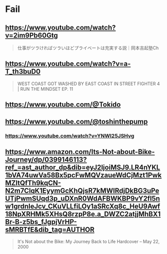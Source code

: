 # Fail

## https://www.youtube.com/watch?v=2im9Pb60Gtg

> 仕事がツラければツラいほどプライベートは充実する説｜岡本吉起塾Ch 

## https://www.youtube.com/watch?v=a-T_th3buD0 

> WEST COAST GOT WASHED BY EAST COAST IN STREET FIGHTER 4 | RUN THE MINDSET EP. 11 

## https://www.youtube.com/@Tokido

## https://www.youtube.com/@toshinthepump

### https://www.youtube.com/watch?v=YNWI25JSHvg

## https://www.amazon.com/Its-Not-about-Bike-Journey/dp/0399146113?ref_=ast_author_dp&dib=eyJ2IjoiMSJ9.LR4nYKL1bVA74uwVa58Bx5pcFwMQVzaueWdCjMzt1PwkMZltQfTh9kqCN-N2m7ClqK1EyymGcKhQjsR7kMWIRdjDkBG3uPeUTjPwmSUqd3p_uDXnR0WdAFBWKBP9vY2fl5nw1grdnIeJcv_CKuVLLfiLOy1aSRcXq8c_HeU9Awf18NpXRHMk5XHsQ8rzpP8e.a_DWZC2atjjMhBX1Br-B-z5bs_fJgpjVrHP-sMRBTfE&dib_tag=AUTHOR

> It's Not about the Bike: My Journey Back to Life Hardcover – May 22, 2000
